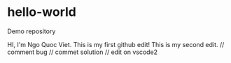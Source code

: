 # hello-world
Demo repository

HI, I'm Ngo Quoc Viet. This is my first github edit!
This is my second edit.
// comment bug
// commet solution
// edit on vscode2
